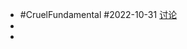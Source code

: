 - #CruelFundamental #2022-10-31 [讨论](https://github.com/CYZH1307/CruelFundamental/tree/main/homework/202210/31)
-
-